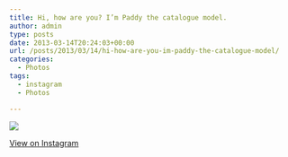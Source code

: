 ```yaml
---
title: Hi, how are you? I’m Paddy the catalogue model.
author: admin
type: posts
date: 2013-03-14T20:24:03+00:00
url: /posts/2013/03/14/hi-how-are-you-im-paddy-the-catalogue-model/
categories:
  - Photos
tags:
  - instagram
  - Photos

---
```

![][1]

<p class="view-instagram">
  <a href="http://instagr.am/p/W2ehL5qlsJ/">View on Instagram</a>
</p>

 [1]: https://lobban.org/wordpress//HLIC/7691e30460faf34098167095a887438d.jpg